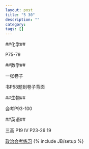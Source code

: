 ```yaml
---
layout: post
title: "5 30"
description: ""
category: 
tags: []
---
```


##化学##

P75-79

##数学##

一张卷子 

书P58题到卷子背面

##生物##

会考P93-100

##英语##

三高 P19 IV P23-26 19

[政治会考练习](https://www.filepicker.io/api/file/NmuYKxL6SqGrHtOlDvSb)
{% include JB/setup %}
